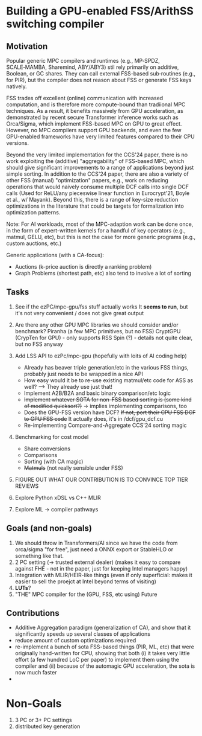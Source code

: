 # Building a GPU-enabled FSS/ArithSS switching compiler

## Motivation

Popular generic MPC compilers and runtimes (e.g., MP‑SPDZ, SCALE‑MAMBA, Sharemind, ABY/ABY3) stil rely primarily on additive, Boolean, or GC shares. 
They can call external FSS-based sub‑routines (e.g., for PIR), but the compiler does not reason about FSS or generate FSS keys natively.

FSS trades off excellent (online) communication with increased computation, and is therefore more compute-bound than tradiional MPC techniques.
As a result, it benefits massively from GPU acceleration, as demonstrated by recent secure Transformer inference works such as Orca/Sigma, which
implement FSS-based MPC on GPU to great effect. 
However, no MPC compilers support GPU backends, and even the few GPU-enabled frameworks have very limited features compared to their CPU versions. 

Beyond the very limited implementation for the CCS'24 paper, there is no work exploiting the (additive) "aggregability" of FSS-based MPC,
which should give significant improvements to a range of applications beyond just simple sorting.
In addition to the CCS'24 paper, there are also a variety of other FSS (manual) "optimization" papers, e.g.,
work on reducing operations that would naively consume multiple DCF calls into single DCF calls 
(Used for ReLU/any pieceswise linear function in Eurocrypt'21, Boyle et al., w/ Mayank).
Beyond this, there is a range of key-size reduction optimizations in the literature that could be targets for formalization into optimization patterns.

Note: For AI workloads, most of the MPC-adaption work can be done once, in the form of expert-written kernels for a handful of key operators (e.g., matmul, GELU, etc),
but this is not the case for more generic programs (e.g., custom auctions, etc.)

Generic applications (with a CA-focus):
* Auctions (k-price auction is directly a ranking problem)
* Graph Problems (shortest path, etc) also tend to involve a lot of sorting


## Tasks
1. See if the ezPC/mpc-gpu/fss stuff actually works
   It **seems to run**, but it's not very convenient / does not give great output
1. Are there any other GPU MPC libraries we should consider and/or benchmark?
   Piranha (a few MPC primitives, but no FSS)
   CryptGPU (CrypTen for GPU) - only supports RSS
   Spin (?) - details not quite clear, but no FSS anyway
1. Add LSS API to ezPc/mpc-gpu (hopefully with loits of AI coding help)
    * Already has beaver triple generation/etc in the various FSS things, probably just needs to be wrapped in a nice API
    * How easy would it be to re-use existing matmul/etc code for ASS as well? --> They already use just that!
    * Implement A2B/B2A and basic binary comparison/etc logic
    * ~~Implement whatever SOTA for non-FSS based sorting is (some kind of modified quicksort?)~~
      -> implies implementing comparisons, too
    * Does the GPU-FSS version have DCF? ~~If not, port their CPU FSS DCF to GPU FSS code~~
      It actually does, it's in /dcf/gpu_dcf.cu
    * Re-implementing Compare-and-Aggregate CCS'24 sorting magic

1. Benchmarking for cost model
    * Share conversions
    * Comparisons
    * Sorting (with CA magic)
    * ~~Matmuls~~ (not really sensible under FSS)

1. FIGURE OUT WHAT OUR CONTRIBUTION IS TO CONVINCE TOP TIER REVIEWS


1. Explore Python xDSL vs C++ MLIR 
1. Explore ML -> compiler pathways

## Goals (and non-goals)
1. We should throw in Transformers/AI since we have the code from orca/sigma "for free", just need a ONNX export or StableHLO or something like that.
1. 2 PC setting (-> trusted external dealer) (makes it easy to compare against FHE - not in the paper, just for keeping Intel managers happy)
1. Integration with MLIR/HEIR-like things (even if only superficial: makes it easier to sell the proejct at Intel beyond terms of visiting)
1. **LUTs**?
1. "THE" MPC compiler for the (GPU, FSS, etc using) Future

## Contributions
* Additive Aggregation paradigm (generalization of CA), and show that it significantly speeds up several classes of applications
* reduce amount of custom optimizations required
* re-implement a bunch of sota FSS-based things (PIR, ML, etc) that were originally hand-written for CPU,
  showing that both (i) it takes very little effort (a few hundred LoC per paper) to implement them using the compiler
  and (ii) because of the automagic GPU acceleration, the sota is now much faster
*  


# Non-Goals
1. 3 PC  or 3+ PC settings
2. distributed key generation